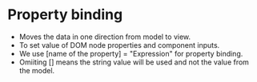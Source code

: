 # Property binding

- Moves the data in one direction from model to view.
-  To set value of DOM node properties and component inputs.
-  We use [name of the property] = "Expression" for property binding.
-  Omiiting [] means the string value will be used and not the value from the model.

